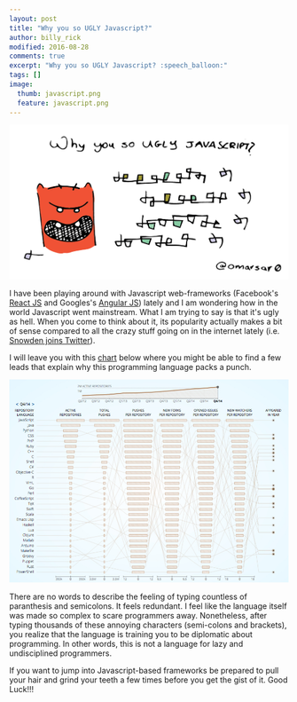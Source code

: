 ```yaml
---
layout: post
title: "Why you so UGLY Javascript?"
author: billy_rick
modified: 2016-08-28
comments: true
excerpt: "Why you so UGLY Javascript? :speech_balloon:"
tags: []
image:
  thumb: javascript.png
  feature: javascript.png
---
```


![alt text](https://github.com/omarsar/omarsar.github.io/blob/master/images/javascript.png?raw=true "Javascript")


I have been playing around with Javascript web-frameworks (Facebook's [React JS](https://facebook.github.io/react/) and Googles's [Angular JS](https://angularjs.org/)) lately and I am wondering how in the world Javascript went mainstream. What I am trying to say is that it's ugly as hell. When you come to think about it, its popularity actually makes a bit of sense compared to all the crazy stuff going on in the internet lately (i.e. [Snowden joins Twitter](http://www.theguardian.com/us-news/2015/sep/29/edward-snowden-joins-twitter)).


I will leave you with this [chart](http://githut.info) below where you might be able to find a few leads that explain why this programming language packs a punch.


![alt text](https://github.com/omarsar/omarsar.github.io/blob/master/images/github-languages.jpg?raw=true "Javascript Github Rank")


There are no words to describe the feeling of typing countless of paranthesis and semicolons. It feels redundant. I feel like the language itself was made so complex to scare programmers away. Nonetheless, after typing thousands of these annoying characters (semi-colons and brackets), you realize that the language is training you to be diplomatic about programming. In other words, this is not a language for lazy and undisciplined programmers.


If you want to jump into Javascript-based frameworks be prepared to pull your hair and grind your teeth a few times before you get the gist of it. Good Luck!!!
